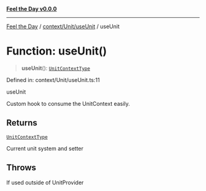 [**Feel the Day v0.0.0**](../../../../README.md)

***

[Feel the Day](../../../../README.md) / [context/Unit/useUnit](../README.md) / useUnit

# Function: useUnit()

> **useUnit**(): [`UnitContextType`](../../types/interfaces/UnitContextType.md)

Defined in: context/Unit/useUnit.ts:11

useUnit

Custom hook to consume the UnitContext easily.

## Returns

[`UnitContextType`](../../types/interfaces/UnitContextType.md)

Current unit system and setter

## Throws

If used outside of UnitProvider
